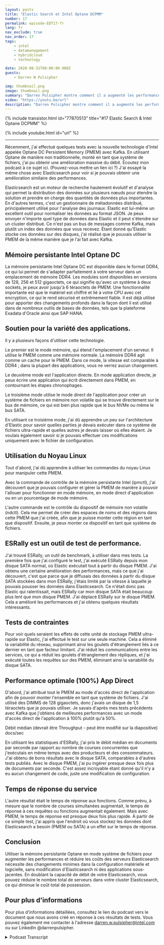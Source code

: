 ```yaml
---
layout: posts
title: "Elastic Search et Intel Optane DCPMM"
number: 17
permalink: episode-EDT17-fr
lang: fr
nav_exclude: true
nav_order: 17
tags:
    - intel
    - datamanagement
    - hybridcloud
    - technology

date: 2020-08-31T00:00:00.000Z
guests:
    - Darren W Pulsipher

img: thumbnail.png
image: thumbnail.png
summary: "Darren Pulsipher montre comment il a augmenté les performances d'Elasticsearch en utilisant la mémoire persistante Intel Optane en mode 100% d'application directe. Ses tests montrent une augmentation incroyable des performances de 2 fois. En doublant la capacité de débit, vous pouvez considérablement réduire le nombre de serveurs dans votre cluster Elasticsearch."
video: "https://youtu.be/url"
description: "Darren Pulsipher montre comment il a augmenté les performances d'Elasticsearch en utilisant la mémoire persistante Intel Optane en mode 100% d'application directe. Ses tests montrent une augmentation incroyable des performances de 2 fois. En doublant la capacité de débit, vous pouvez considérablement réduire le nombre de serveurs dans votre cluster Elasticsearch."
---
```


<div>
{% include transistor.html id="77870513" title="#17 Elastic Search & Intel Optane DCPMM" %}

{% include youtube.html id="url" %}
</div>

---

Récemment, j'ai effectué quelques tests avec la nouvelle technologie d'Intel appelée Optane DC Persistent Memory (PMEM) avec Kafka. En utilisant Optane de manière non traditionnelle, monté en tant que système de fichiers, j'ai pu obtenir une amélioration massive du débit. Écoutez mon podcast à ce sujet ici. (Pouvez-vous mettre un lien ici ?) J'ai essayé la même chose avec Elasticsearch pour voir si je pouvais obtenir une amélioration similaire des performances.

Elasticsearch est un moteur de recherche hautement évolutif et d'analyse qui permet la distribution des données sur plusieurs nœuds pour étendre la solution et prendre en charge des quantités de données plus importantes. En d'autres termes, c'est un gestionnaire de métadonnées distribué, principalement utilisé pour l'analyse des journaux. Elastic est lui-même un excellent outil pour normaliser les données au format JSON. Je peux envoyer n'importe quel type de données dans Elastic et il peut s'étendre sur un cluster distribué. Ce n'est pas un bus de messages comme Kafka, mais plutôt un index des données que vous recevez. Étant donné qu'Elastic stocke ces données sur des disques, j'ai réalisé que je pouvais utiliser le PMEM de la même manière que je l'ai fait avec Kafka.

## Mémoire persistante Intel Optane DC

La mémoire persistante Intel Optane DC est disponible dans le format DDR4, ce qui lui permet de s'adapter parfaitement à votre serveur dans un emplacement de mémoire DDR4. Les modules sont disponibles en versions de 128, 256 et 512 gigaoctets, ce qui signifie qu'avec un système à deux sockets, je peux avoir jusqu'à 6 téraoctets de PMEM. Une fonctionnalité importante est que le matériel est chiffré et lié à votre CPU avec cet encryption, ce qui le rend sécurisé et extrêmement fiable. Il est déjà utilisé pour apporter des changements profonds dans la façon dont il est utilisé dans de nombreux outils de bases de données, tels que la plateforme Exadata d'Oracle ainsi que SAP HANA.

## Soutien pour la variété des applications.

Il y a plusieurs façons d'utiliser cette technologie.

Le premier est le mode mémoire, qui étend l'emplacement d'un serveur. Il utilise le PMEM comme une mémoire normale. La mémoire DDR4 agit comme un cache pour le PMEM. Dans ce mode, la vitesse est comparable à DDR4 ; dans la plupart des applications, vous ne verrez aucun changement.

Le deuxième mode est l'application directe. En mode application directe, je peux écrire une application qui écrit directement dans PMEM, en contournant les étapes chronophages.

Le troisième mode utilise le mode direct de l'application pour créer un système de fichiers en mémoire non volatile qui se trouve directement sur le bus de mémoire, ce qui est bien plus rapide que le bus NVMe ou même le bus SATA.

En utilisant ce troisième mode, j'ai dû apprendre un peu sur l'architecture d'Elastic pour savoir quelles parties je devais exécuter dans ce système de fichiers ultra-rapide et quelles autres je devais laisser où elles étaient. Je voulais également savoir si je pouvais effectuer ces modifications uniquement avec le fichier de configuration.

## Utilisation du Noyau Linux

Tout d'abord, j'ai dû apprendre à utiliser les commandes du noyau Linux pour manipuler cette PMEM.

Avec la commande de contrôle de la mémoire persistante Intel (ipmctl), j'ai découvert que je pouvais configurer et gérer la PMEM de manière à pouvoir l'allouer pour fonctionner en mode mémoire, en mode direct d'application ou en un pourcentage de mode mémoire.

L'autre commande est le contrôle du dispositif de mémoire non volatile (ndctl). Cela me permet de créer des espaces de noms et des régions dans cette PMEM que j'ai créée, afin que je puisse monter cette région en tant que dispositif. Ensuite, je peux monter ce dispositif en tant que système de fichiers.

## ESRally est un outil de test de performance.

J'ai trouvé ESRally, un outil de benchmark, à utiliser dans mes tests. La première fois que j'ai configuré le test, j'ai exécuté ESRally depuis mon disque SATA normal, où Elastic exécutait tout à partir du disque PMEM. J'ai obtenu une certaine amélioration des performances, mais ce que j'ai découvert, c'est que parce que je diffusais des données à partir du disque SATA stockées dans mon ESRally, j'étais limité par la vitesse à laquelle je pouvais pousser les données dans Elasticsearch. Ce n'était donc pas Elastic qui ralentissait, mais ESRally car mon disque SATA était beaucoup plus lent que mon disque PMEM. J'ai déplacé ESRally sur le disque PMEM. Cela a amélioré les performances et j'ai obtenu quelques résultats intéressants.

## Tests de contraintes

Pour voir quels seraient les effets de cette unité de stockage PMEM ultra-rapide sur Elastic, j'ai effectué le test sur une seule machine. Cela a éliminé la variabilité du réseau, supprimant ainsi les goulets d'étranglement liés à ce dernier en tant que facteur limitant. J'ai réduit les communications entre les services, ce qui a réduit les goulets d'étranglement des répliques, et j'ai exécuté toutes les requêtes sur des PMEM, éliminant ainsi la variabilité du disque SATA.

## Performance optimale (100%) App Direct

D'abord, j'ai attribué tout le PMEM au mode d'accès direct de l'application afin de pouvoir monter l'ensemble en tant que système de fichiers. J'ai utilisé des DIMMS de 128 gigaoctets, donc j'avais un disque de 1,5 téraoctets que je pouvais utiliser. Je savais d'après mes tests précédents avec Kafka que j'obtiens de meilleures performances avec un mode d'accès direct de l'application à 100% plutôt qu'à 50%.

Débit médian (devrait être Throughput - peut être modifié sur la diapositive) docs/sec

En utilisant les statistiques d'ESRally, j'ai pris le débit médian en documents par seconde par rapport au nombre de courses concurrentes que j'exécutais en même temps avec des producteurs et des consommateurs. J'ai obtenu de bons résultats avec le disque SATA, comparables à d'autres tests publiés. Avec le disque PMEM, j'ai pu ingérer presque deux fois plus de documents par seconde. C'est assez incroyable étant donné qu'il n'y a eu aucun changement de code, juste une modification de configuration.

## Temps de réponse du service

L'autre résultat était le temps de réponse aux fonctions. Comme prévu, à mesure que le nombre de courses simultanées augmentait, le temps de réponse à ces requêtes ou fonctions augmentait également. Mais avec PMEM, le temps de réponse est presque deux fois plus rapide. À partir de ce simple test, j'ai appris que l'endroit où vous stockez les données dont Elasticsearch a besoin (PMEM ou SATA) a un effet sur le temps de réponse.

## Conclusion

Utiliser la mémoire persistante Optane en mode système de fichiers pour augmenter les performances et réduire les coûts des serveurs Elasticsearch nécessite des changements minimes dans la configuration matérielle et logicielle, sans modification d'Elasticsearch ni des applications sous-jacentes. En doublant la capacité de débit de votre Elasticsearch, vous pouvez réduire le nombre total de serveurs dans votre cluster Elasticsearch, ce qui diminue le coût total de possession.

## Pour plus d'informations

Pour plus d'informations détaillées, consultez le lien du podcast vers le document que nous avons créé en réponse à ces résultats de tests. Vous pouvez également me contacter à l'adresse darren.w.pulsipher@intel.com ou sur LinkedIn @darrenpulsipher.



<details>
<summary> Podcast Transcript </summary>

<p></p>

</details>
